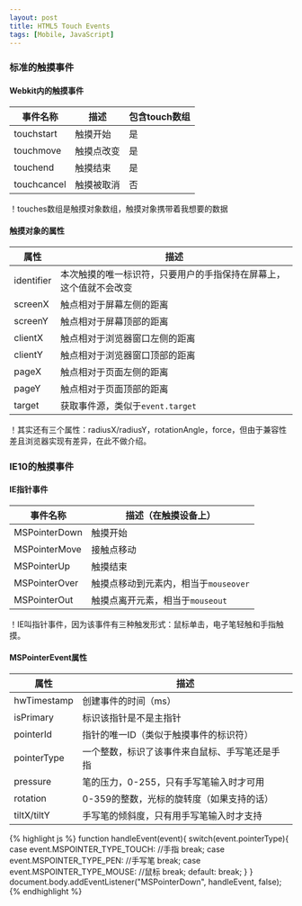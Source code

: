 ```yaml
---
layout: post
title: HTML5 Touch Events
tags: [Mobile, JavaScript]
---
```


<!--more-->

### 标准的触摸事件

#### Webkit内的触摸事件

| 事件名称      | 描述       | 包含touch数组 |
| ----------- | --------- | ------------ |
| touchstart  | 触摸开始    | 是 |
| touchmove   | 触摸点改变  | 是 |
| touchend    | 触摸结束    | 是 |
| touchcancel | 触摸被取消  | 否 |

！touches数组是触摸对象数组，触摸对象携带着我想要的数据

#### 触摸对象的属性

| 属性         | 描述       |
| ----------- | --------- |
| identifier  | 本次触摸的唯一标识符，只要用户的手指保持在屏幕上，这个值就不会改变 |
| screenX     | 触点相对于屏幕左侧的距离 |
| screenY     | 触点相对于屏幕顶部的距离 |
| clientX     | 触点相对于浏览器窗口左侧的距离 |
| clientY     | 触点相对于浏览器窗口顶部的距离 |
| pageX       | 触点相对于页面左侧的距离 |
| pageY       | 触点相对于页面顶部的距离 |
| target      | 获取事件源，类似于`event.target` |

！其实还有三个属性：radiusX/radiusY，rotationAngle，force，但由于兼容性差且浏览器实现有差异，在此不做介绍。


### IE10的触摸事件

#### IE指针事件

| 事件名称          | 描述（在触摸设备上）       |
| --------------- | ---------------------- |
| MSPointerDown   | 触摸开始 |
| MSPointerMove   | 接触点移动 |
| MSPointerUp     | 触摸结束 |
| MSPointerOver   | 触摸点移动到元素内，相当于`mouseover` |
| MSPointerOut    | 触摸点离开元素，相当于`mouseout` |

！IE叫指针事件，因为该事件有三种触发形式：鼠标单击，电子笔轻触和手指触摸。

#### MSPointerEvent属性

| 属性             | 描述                   |
| --------------- | ---------------------- |
| hwTimestamp     | 创建事件的时间（ms） |
| isPrimary       | 标识该指针是不是主指针 |
| pointerId       | 指针的唯一ID（类似于触摸事件的标识符） |
| pointerType     | 一个整数，标识了该事件来自鼠标、手写笔还是手指 |
| pressure        | 笔的压力，0-255，只有手写笔输入时才可用 |
| rotation        | 0-359的整数，光标的旋转度（如果支持的话）|
| tiltX/tiltY     | 手写笔的倾斜度，只有用手写笔输入时才支持 |

{% highlight js %}
function handleEvent(event){
  switch(event.pointerType){
    case event.MSPOINTER_TYPE_TOUCH:
      //手指
      break;
    case event.MSPOINTER_TYPE_PEN:
      //手写笔
      break;
    case event.MSPOINTER_TYPE_MOUSE:
      //鼠标
      break;
    default:
      break;
  }
}
document.body.addEventListener("MSPointerDown", handleEvent, false);
{% endhighlight %}


